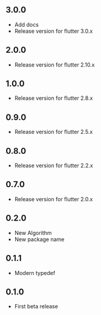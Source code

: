 ## 3.0.0

* Add docs
* Release version for flutter 3.0.x

## 2.0.0

* Release version for flutter 2.10.x

## 1.0.0

* Release version for flutter 2.8.x

## 0.9.0

* Release version for flutter 2.5.x

## 0.8.0

* Release version for flutter 2.2.x

## 0.7.0

* Release version for flutter 2.0.x

## 0.2.0

* New Algorithm
* New package name

## 0.1.1

* Modern typedef

## 0.1.0

* First beta release

